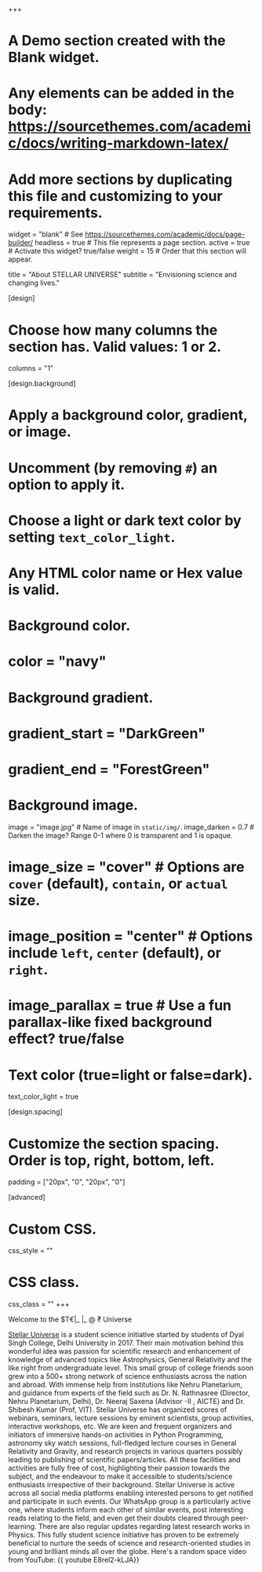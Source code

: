 +++
# A Demo section created with the Blank widget.
# Any elements can be added in the body: https://sourcethemes.com/academic/docs/writing-markdown-latex/
# Add more sections by duplicating this file and customizing to your requirements.

widget = "blank"  # See https://sourcethemes.com/academic/docs/page-builder/
headless = true  # This file represents a page section.
active = true  # Activate this widget? true/false
weight = 15  # Order that this section will appear.

title = "About STELLAR UNIVERSE"
subtitle = "Envisioning science and changing lives."

[design]
  # Choose how many columns the section has. Valid values: 1 or 2.
  columns = "1"

[design.background]
  # Apply a background color, gradient, or image.
  #   Uncomment (by removing `#`) an option to apply it.
  #   Choose a light or dark text color by setting `text_color_light`.
  #   Any HTML color name or Hex value is valid.

  # Background color.
  # color = "navy"
  
  # Background gradient.
 # gradient_start = "DarkGreen"
  # gradient_end = "ForestGreen"
  
  # Background image.
  image = "image.jpg"  # Name of image in `static/img/`.
  image_darken = 0.7 # Darken the image? Range 0-1 where 0 is transparent and 1 is opaque.
  # image_size = "cover"  #  Options are `cover` (default), `contain`, or `actual` size.
  # image_position = "center"  # Options include `left`, `center` (default), or `right`.
  # image_parallax = true  # Use a fun parallax-like fixed background effect? true/false
  
  # Text color (true=light or false=dark).
  text_color_light = true

[design.spacing]
  # Customize the section spacing. Order is top, right, bottom, left.
  padding = ["20px", "0", "20px", "0"]

[advanced]
 # Custom CSS. 
 css_style = ""
 
 # CSS class.
 css_class = ""
+++

Welcome to the $T€|_ |_ @ ₹ Universe

[Stellar Universe](http://www.facebook.com/stellaruniverse1) is a student science initiative started by students of Dyal Singh College, Delhi University in 2017. Their main motivation behind this wonderful idea was passion for scientific research and enhancement of knowledge of advanced topics like Astrophysics, General Relativity and the like right from undergraduate level. This small group of college friends soon grew into a 500+ strong network of science enthusiasts across the nation and abroad. With immense help from institutions like Nehru Planetarium, and guidance from experts of the field such as Dr. N. Rathnasree (Director, Nehru Planetarium, Delhi), Dr. Neeraj Saxena (Advisor -II , AICTE) and Dr. Shibesh Kumar (Prof, VIT). Stellar Universe has organized scores of webinars, seminars, lecture sessions by eminent scientists, group activities, interactive workshops, etc. We are keen and frequent organizers and initiators of immersive hands-on activities in Python Programming, astronomy sky watch sessions, full-fledged lecture courses in General Relativity and Gravity, and research projects in various quarters possibly leading to publishing of scientific papers/articles. All these facilities and activities are fully free of cost, highlighting their passion towards the subject, and the endeavour to make it accessible to students/science enthusiasts irrespective of their background. Stellar Universe is active across all social media platforms enabling interested persons to get notified and participate in such events. Our WhatsApp group is a particularly active one, where students inform each other of similar events, post interesting reads relating to the field, and even get their doubts cleared through peer-learning. There are also regular updates regarding latest research works in Physics. This fully student science initiative has proven to be extremely beneficial to nurture the seeds of science and research-oriented studies in young and brilliant minds all over the globe.
Here's a random space video from YouTube:
{{ youtube E8rel2-kLJA}}
